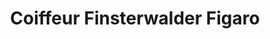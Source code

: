 ---
title: "Coiffeur Finsterwalder Figaro"
url: /doberlug-kirchhain/coiffeur-finsterwalder-figaro/
shop: Friseur
---